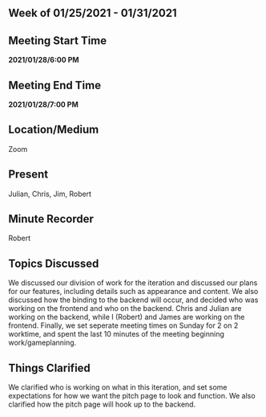 ## Week of 01/25/2021 - 01/31/2021

## Meeting Start Time

**2021/01/28/6:00 PM**

## Meeting End Time

**2021/01/28/7:00 PM**

## Location/Medium

Zoom

## Present

Julian, Chris, Jim, Robert

## Minute Recorder

Robert

## Topics Discussed

We discussed our division of work for the iteration and discussed our plans for our features, including details such as appearance and content. We also discussed how the binding to the backend will occur, and decided who was working on the frontend and who on the backend. Chris and Julian are working on the backend, while I (Robert) and James are working on the frontend. Finally, we set seperate meeting times on Sunday for 2 on 2 worktime, and spent the last 10 minutes of the meeting beginning work/gameplanning.

## Things Clarified
We clarified who is working on what in this iteration, and set some expectations for how we want the pitch page to look and function. We also clarified how the pitch page will hook up to the backend.
